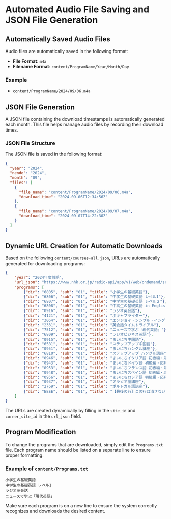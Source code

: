 # Automated Audio File Saving and JSON File Generation

## Automatically Saved Audio Files

Audio files are automatically saved in the following format:

- **File Format**: `m4a`
- **Filename Format**: `content/ProgramName/Year/Month/Day`

### Example

- `content/ProgramName/2024/09/06.m4a`

## JSON File Generation

A JSON file containing the download timestamps is automatically generated each month. This file helps manage audio files by recording their download times.

### JSON File Structure

The JSON file is saved in the following format:

```json
{
  "year": "2024",
  "nendo": "2024",
  "month": "09",
  "files": [
    {
      "file_name": "content/ProgramName/2024/09/06.m4a",
      "download_time": "2024-09-06T12:34:56Z"
    },
    {
      "file_name": "content/ProgramName/2024/09/07.m4a",
      "download_time": "2024-09-07T14:22:30Z"
    }
  ]
}
```

## Dynamic URL Creation for Automatic Downloads

Based on the following `content/courses-all.json`, URLs are automatically generated for downloading programs:

```json
{
    "year": "2024年度前期",
    "url_json": "https://www.nhk.or.jp/radio-api/app/v1/web/ondemand/series?site_id={}&corner_site_id={}",
    "programs": [
        {"dir": "6805", "sub": "01", "title": "小学生の基礎英語"},
        {"dir": "6806", "sub": "01", "title": "中学生の基礎英語 レベル1"},
        {"dir": "6807", "sub": "01", "title": "中学生の基礎英語 レベル２"},
        {"dir": "6808", "sub": "01", "title": "中高生の基礎英語 in English"},
        {"dir": "0916", "sub": "01", "title": "ラジオ英会話"},
        {"dir": "4121", "sub": "01", "title": "ボキャブライダー"},
        {"dir": "3064", "sub": "01", "title": "エンジョイ・シンプル・イングリッシュ"},
        {"dir": "2331", "sub": "01", "title": "英会話タイムトライアル"},
        {"dir": "7512", "sub": "01", "title": "ニュースで学ぶ「現代英語」"},
        {"dir": "6809", "sub": "01", "title": "ラジオビジネス英語"},
        {"dir": "0915", "sub": "01", "title": "まいにち中国語"},
        {"dir": "6581", "sub": "01", "title": "ステップアップ中国語"},
        {"dir": "0951", "sub": "01", "title": "まいにちハングル講座"},
        {"dir": "6810", "sub": "01", "title": "ステップアップ ハングル講座"},
        {"dir": "0946", "sub": "01", "title": "まいにちイタリア語 初級編・応用編"},
        {"dir": "0943", "sub": "01", "title": "まいにちドイツ語 初級編・応用編"},
        {"dir": "0953", "sub": "01", "title": "まいにちフランス語 初級編・応用編"},
        {"dir": "0948", "sub": "01", "title": "まいにちスペイン語 初級編・応用編"},
        {"dir": "0956", "sub": "01", "title": "まいにちロシア語 初級編・応用編"},
        {"dir": "0937", "sub": "01", "title": "アラビア語講座"},
        {"dir": "2769", "sub": "01", "title": "ポルトガル語講座"},
        {"dir": "EEEE", "sub": "01", "title": "【最後の行】この行は消さない"}
    ]
}
```

The URLs are created dynamically by filling in the `site_id` and `corner_site_id` in the `url_json` field.

## Program Modification

To change the programs that are downloaded, simply edit the `Programs.txt` file. Each program name should be listed on a separate line to ensure proper formatting.

### Example of `content/Programs.txt`

```
小学生の基礎英語
中学生の基礎英語 レベル1
ラジオ英会話
ニュースで学ぶ「現代英語」
```

Make sure each program is on a new line to ensure the system correctly recognizes and downloads the desired content.
